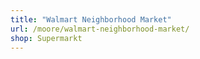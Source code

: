 ```yaml
---
title: "Walmart Neighborhood Market"
url: /moore/walmart-neighborhood-market/
shop: Supermarkt
---
```


